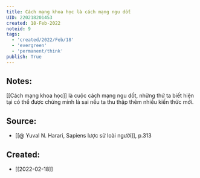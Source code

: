 ```yaml
---
title: Cách mạng khoa học là cách mạng ngu dốt
UID: 220218201453
created: 18-Feb-2022
noteid: 9
tags:
  - 'created/2022/Feb/18'
  - 'evergreen'
  - 'permanent/think'
publish: True
---
```

## Notes:
[[Cách mạng khoa học]] là cuộc cách mạng ngu dốt, những thứ ta biết hiện tại có thể được chứng minh là sai nếu ta thu thập thêm nhiều kiến thức mới.

## Source:
- [[@ Yuval N. Harari, Sapiens lược sử loài người]], p.313


## Created:
- [[2022-02-18]]
